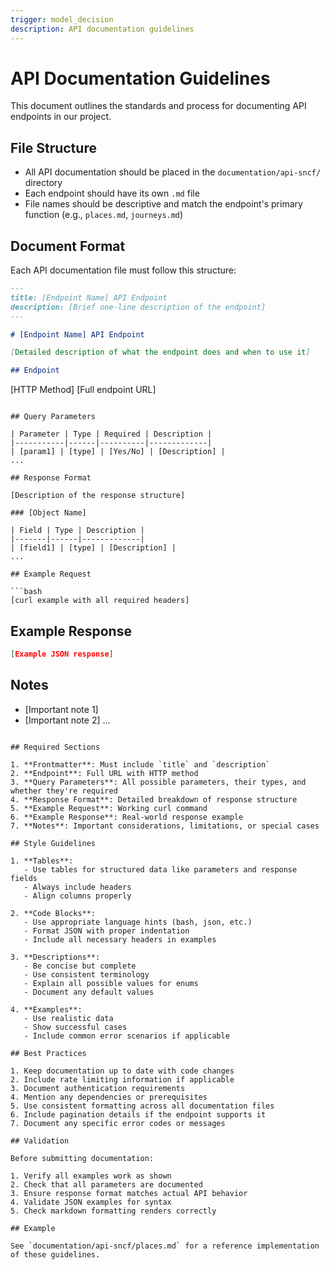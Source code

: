 ```yaml
---
trigger: model_decision
description: API documentation guidelines
---
```


# API Documentation Guidelines

This document outlines the standards and process for documenting API endpoints in our project.

## File Structure

- All API documentation should be placed in the `documentation/api-sncf/` directory
- Each endpoint should have its own `.md` file
- File names should be descriptive and match the endpoint's primary function (e.g., `places.md`, `journeys.md`)

## Document Format

Each API documentation file must follow this structure:

```markdown
---
title: [Endpoint Name] API Endpoint
description: [Brief one-line description of the endpoint]
---

# [Endpoint Name] API Endpoint

[Detailed description of what the endpoint does and when to use it]

## Endpoint

```
[HTTP Method] [Full endpoint URL]
```

## Query Parameters

| Parameter | Type | Required | Description |
|-----------|------|----------|-------------|
| [param1] | [type] | [Yes/No] | [Description] |
...

## Response Format

[Description of the response structure]

### [Object Name]

| Field | Type | Description |
|-------|------|-------------|
| [field1] | [type] | [Description] |
...

## Example Request

```bash
[curl example with all required headers]
```

## Example Response

```json
[Example JSON response]
```

## Notes

- [Important note 1]
- [Important note 2]
...
```

## Required Sections

1. **Frontmatter**: Must include `title` and `description`
2. **Endpoint**: Full URL with HTTP method
3. **Query Parameters**: All possible parameters, their types, and whether they're required
4. **Response Format**: Detailed breakdown of response structure
5. **Example Request**: Working curl command
6. **Example Response**: Real-world response example
7. **Notes**: Important considerations, limitations, or special cases

## Style Guidelines

1. **Tables**:
   - Use tables for structured data like parameters and response fields
   - Always include headers
   - Align columns properly

2. **Code Blocks**:
   - Use appropriate language hints (bash, json, etc.)
   - Format JSON with proper indentation
   - Include all necessary headers in examples

3. **Descriptions**:
   - Be concise but complete
   - Use consistent terminology
   - Explain all possible values for enums
   - Document any default values

4. **Examples**:
   - Use realistic data
   - Show successful cases
   - Include common error scenarios if applicable

## Best Practices

1. Keep documentation up to date with code changes
2. Include rate limiting information if applicable
3. Document authentication requirements
4. Mention any dependencies or prerequisites
5. Use consistent formatting across all documentation files
6. Include pagination details if the endpoint supports it
7. Document any specific error codes or messages

## Validation

Before submitting documentation:

1. Verify all examples work as shown
2. Check that all parameters are documented
3. Ensure response format matches actual API behavior
4. Validate JSON examples for syntax
5. Check markdown formatting renders correctly

## Example

See `documentation/api-sncf/places.md` for a reference implementation of these guidelines.
